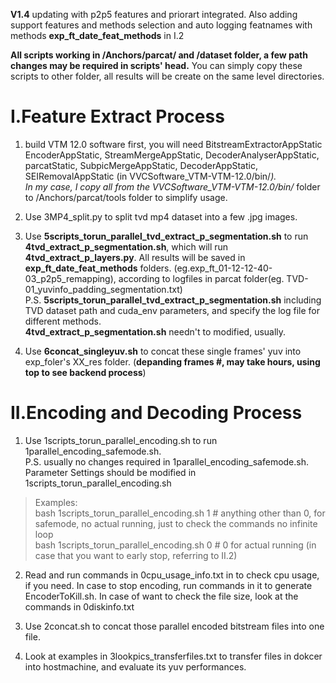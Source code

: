 __V1.4__ updating with p2p5 features and priorart integrated. Also adding support features and methods selection and auto logging featnames with methods __exp_ft_date_feat_methods__ in I.2    

__All scripts working in /Anchors/parcat/ and /dataset folder, a few path changes may be required in scripts' head.__ You can simply copy these scripts to other folder, all results will be create on the same level directories.

# I.Feature Extract Process

1. build VTM 12.0 software first, you will need BitstreamExtractorAppStatic  EncoderAppStatic, StreamMergeAppStatic, DecoderAnalyserAppStatic, parcatStatic, SubpicMergeAppStatic, DecoderAppStatic, SEIRemovalAppStatic (in VVCSoftware_VTM-VTM-12.0/bin/*).  
In my case, I copy all from the VVCSoftware_VTM-VTM-12.0/bin/* folder to /Anchors/parcat/tools folder to simplify usage.

2. Use 3MP4_split.py to split tvd mp4 dataset into a few .jpg images.

3. Use __5scripts_torun_parallel_tvd_extract_p_segmentation.sh__ to run __4tvd_extract_p_segmentation.sh__, which will run __4tvd_extract_p_layers.py__.  All results will be saved in __exp_ft_date_feat_methods__ folders. (eg.exp_ft_01-12-12-40-03_p2p5_remapping), according to logfiles in parcat folder(eg. TVD-01_yuvinfo_padding_segmentation.txt)  
P.S. __5scripts_torun_parallel_tvd_extract_p_segmentation.sh__ including TVD dataset path and cuda_env parameters, and specify the log file for different methods.  
__4tvd_extract_p_segmentation.sh__ needn't to modified, usually.


4. Use __6concat_singleyuv.sh__ to concat these single frames' yuv into exp_foler's XX_res folder. (__depanding frames #, may take hours, using top to see backend process__)

# II.Encoding and Decoding Process  

1. Use 1scripts_torun_parallel_encoding.sh to run 1parallel_encoding_safemode.sh.  
P.S. usually no changes required in 1parallel_encoding_safemode.sh. Parameter Settings should be modified in 1scripts_torun_parallel_encoding.sh 
>Examples:  
bash 1scripts_torun_parallel_encoding.sh 1  # anything other than 0, for safemode, no actual running, just to check the commands no infinite loop  
bash 1scripts_torun_parallel_encoding.sh 0 # 0 for actual running
(in case that you want to early stop, referring to II.2)

2. Read and run commands in 0cpu_usage_info.txt in to check cpu usage, if you need. In case to stop encoding, run commands in it to generate EncoderToKill.sh. In case of want to check the file size, look at the commands in 0diskinfo.txt

3. Use 2concat.sh to concat those parallel encoded bitstream files into one file.

4. Look at examples in 3lookpics_transferfiles.txt to transfer files in dokcer into hostmachine, and evaluate its yuv performances.
